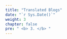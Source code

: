 ```yaml
---
title: "Translated Blogs"
date: "`r Sys.Date()`"
weight: 3
chapter: false
pre: " <b> 3. </b> "
---
```

